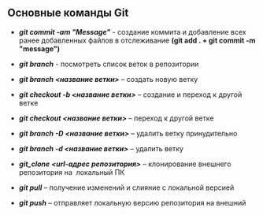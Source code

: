 ## Основные команды Git

* __*git commit -am "Message"*__ - создание коммита и добавление всех ранее добавленных файлов в отслеживание __(git add . + git commit -m "message")__

* __*git branch*__ - посмотреть список веток в репозитории

* __*git branch <название ветки>*__ – создать новую ветку

* __*git checkout -b <название ветки>*__ – создание и переход к другой ветке

* __*git checkout <название ветки>*__ – переход к другой ветке

* __*git branch -D <название ветки>*__ – удалить ветку принудительно

* __*git branch -d <название ветки>*__ – удалить ветку

* __*git_clone <url-адрес репозитория>*__ – клонирование внешнего 	репозитория на  локальный ПК

* __*git pull*__ – получение изменений и слияние с локальной версией

* __*git push*__ – отправляет локальную версию репозитория на внешний